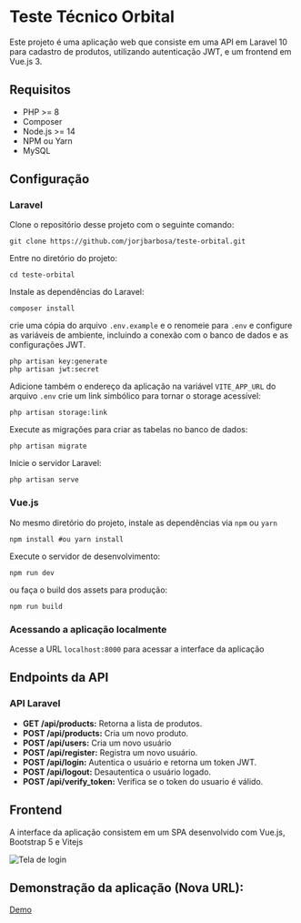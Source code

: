 # Teste Técnico Orbital

Este projeto é uma aplicação web que consiste em uma API em Laravel 10 para cadastro de produtos, utilizando autenticação JWT, e um frontend em Vue.js 3.


## Requisitos

 - PHP >= 8
 - Composer
 - Node.js >= 14
 - NPM ou Yarn
 - MySQL

## Configuração
### Laravel
Clone o repositório desse projeto com o seguinte comando:
```
git clone https://github.com/jorjbarbosa/teste-orbital.git
```
Entre no diretório do projeto:
```
cd teste-orbital
```
Instale as dependências do Laravel:
```
composer install
```
crie uma cópia do arquivo `.env.example` e o renomeie para `.env` e configure as variáveis de ambiente, incluindo a conexão com o banco de dados e as configurações JWT.
```
php artisan key:generate
php artisan jwt:secret
```
Adicione também o endereço da aplicação na variável `VITE_APP_URL` do arquivo `.env`
crie um link simbólico para tornar o storage acessível:
```
php artisan storage:link
```
Execute as migrações para criar as tabelas no banco de dados:
```
php artisan migrate
```
Inicie o servidor Laravel:
```
php artisan serve
```
### Vue.js
No mesmo diretório do projeto, instale as dependências via `npm` ou `yarn`
```
npm install #ou yarn install
```
Execute o servidor de desenvolvimento:
```
npm run dev
```
ou faça o build dos assets para produção:
```
npm run build
```
### Acessando a aplicação localmente
Acesse a URL `localhost:8000` para acessar a interface da aplicação

## Endpoints da API
### API Laravel

-   **GET /api/products:** Retorna a lista de produtos.
-   **POST /api/products:** Cria um novo produto.
-   **POST /api/users:** Cria um novo usuário
-   **POST /api/register:** Registra um novo usuário.
-   **POST /api/login:** Autentica o usuário e retorna um token JWT.
-   **POST /api/logout:** Desautentica o usuário logado.
-   **POST /api/verify_token:** Verifica se o token do usuario é válido.

## Frontend
A interface da aplicação consistem em um SPA desenvolvido com Vue.js, Bootstrap 5 e Vitejs

![Tela de login](https://i.imgur.com/XJsSbAW.jpg)

## Demonstração da aplicação (Nova URL):
[Demo](https://dd6b-2804-14d-148e-8062-f0cb-a4b9-4c9b-c851.ngrok-free.app)
